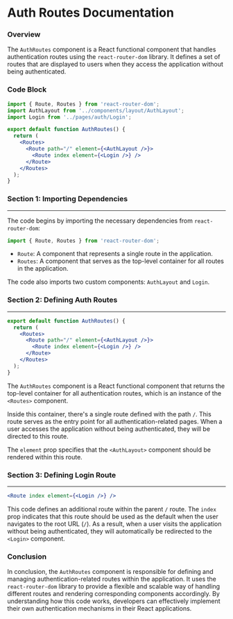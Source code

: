 **Auth Routes Documentation**
==========================

### Overview

The `AuthRoutes` component is a React functional component that handles authentication routes using the `react-router-dom` library. It defines a set of routes that are displayed to users when they access the application without being authenticated.

### Code Block
```jsx
import { Route, Routes } from 'react-router-dom';
import AuthLayout from '../components/layout/AuthLayout';
import Login from '../pages/auth/Login';

export default function AuthRoutes() {
  return (
    <Routes>
      <Route path="/" element={<AuthLayout />}>
        <Route index element={<Login />} />
      </Route>
    </Routes>
  );
}
```
### Section 1: Importing Dependencies
---------------------------

The code begins by importing the necessary dependencies from `react-router-dom`:

```jsx
import { Route, Routes } from 'react-router-dom';
```

*   `Route`: A component that represents a single route in the application.
*   `Routes`: A component that serves as the top-level container for all routes in the application.

The code also imports two custom components: `AuthLayout` and `Login`.

### Section 2: Defining Auth Routes
--------------------------------

```jsx
export default function AuthRoutes() {
  return (
    <Routes>
      <Route path="/" element={<AuthLayout />}>
        <Route index element={<Login />} />
      </Route>
    </Routes>
  );
}
```

The `AuthRoutes` component is a React functional component that returns the top-level container for all authentication routes, which is an instance of the `<Routes>` component.

Inside this container, there's a single route defined with the path `/`. This route serves as the entry point for all authentication-related pages. When a user accesses the application without being authenticated, they will be directed to this route.

The `element` prop specifies that the `<AuthLayout>` component should be rendered within this route.

### Section 3: Defining Login Route
------------------------------

```jsx
<Route index element={<Login />} />
```

This code defines an additional route within the parent `/` route. The `index` prop indicates that this route should be used as the default when the user navigates to the root URL (`/`). As a result, when a user visits the application without being authenticated, they will automatically be redirected to the `<Login>` component.

### Conclusion

In conclusion, the `AuthRoutes` component is responsible for defining and managing authentication-related routes within the application. It uses the `react-router-dom` library to provide a flexible and scalable way of handling different routes and rendering corresponding components accordingly. By understanding how this code works, developers can effectively implement their own authentication mechanisms in their React applications.